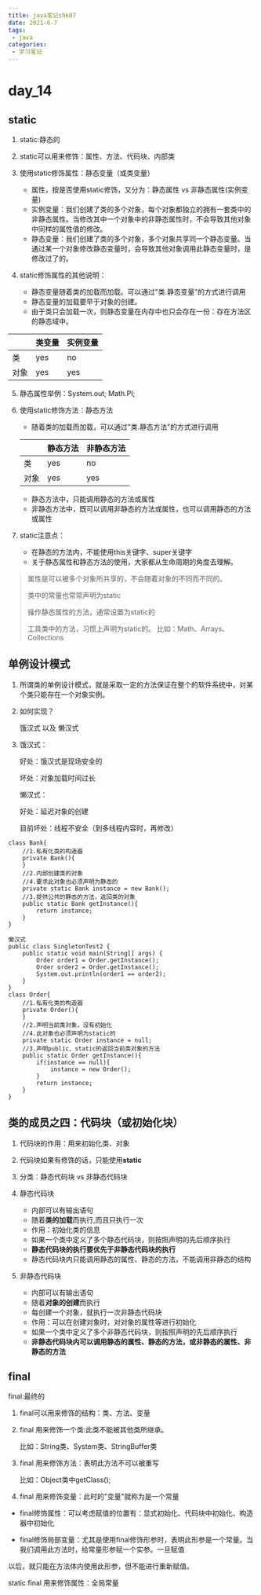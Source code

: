 ```yaml
---
title: java笔记shk07
date: 2021-6-7
tags:
 - java
categories:
 - 学习笔记
---
```


# day_14

## static



1. static:静态的

2. static可以用来修饰：属性、方法、代码块、内部类

3. 使用static修饰属性：静态变量（或类变量）
   + 属性，按是否使用static修饰，又分为：静态属性  vs 非静态属性(实例变量)
   + 实例变量：我们创建了类的多个对象，每个对象都独立的拥有一套类中的非静态属性。当修改其中一个对象中的非静态属性时，不会导致其他对象中同样的属性值的修改。
   + 静态变量：我们创建了类的多个对象，多个对象共享同一个静态变量。当通过某一个对象修改静态变量时，会导致其他对象调用此静态变量时，是修改过了的。

4. static修饰属性的其他说明：
   + 静态变量随着类的加载而加载。可以通过"类.静态变量"的方式进行调用
   + 静态变量的加载要早于对象的创建。
   + 由于类只会加载一次，则静态变量在内存中也只会存在一份：存在方法区的静态域中。

|      | 类变量 | 实例变量 |
| ---- | ------ | -------- |
| 类   | yes    | no       |
| 对象 | yes    | yes      |

5. 静态属性举例：System.out; Math.PI;

6. 使用static修饰方法：静态方法

   + 随着类的加载而加载，可以通过"类.静态方法"的方式进行调用

   |      | 静态方法 | 非静态方法 |
   | ---- | -------- | ---------- |
   | 类   | yes      | no         |
   | 对象 | yes      | yes        |

   + 静态方法中，只能调用静态的方法或属性
   + 非静态方法中，既可以调用非静态的方法或属性，也可以调用静态的方法或属性



6. static注意点：
   + 在静态的方法内，不能使用this关键字、super关键字
   + 关于静态属性和静态方法的使用，大家都从生命周期的角度去理解。

> 属性是可以被多个对象所共享的，不会随着对象的不同而不同的。
>
> 类中的常量也常常声明为static
>
> 操作静态属性的方法，通常设置为static的
>
> 工具类中的方法，习惯上声明为static的。 比如：Math、Arrays、Collections

## 单例设计模式

1. 所谓类的单例设计模式，就是采取一定的方法保证在整个的软件系统中，对某个类只能存在一个对象实例。

2. 如何实现？

   饿汉式     以及    懒汉式

3. 饿汉式：

   好处：饿汉式是现场安全的

   坏处：对象加载时间过长

   懒汉式：

   好处：延迟对象的创建

   目前坏处：线程不安全（到多线程内容时，再修改）

```
class Bank{
	//1.私有化类的构造器
	private Bank(){	
	}
	//2.内部创建类的对象
	//4.要求此对象也必须声明为静态的
	private static Bank instance = new Bank();
	//3.提供公共的静态的方法，返回类的对象
	public static Bank getInstance(){
		return instance;
	}
}

懒汉式
public class SingletonTest2 {
	public static void main(String[] args) {
		Order order1 = Order.getInstance();
		Order order2 = Order.getInstance();
		System.out.println(order1 == order2);
	}
}
class Order{
	//1.私有化类的构造器
	private Order(){
	}
	//2.声明当前类对象，没有初始化
	//4.此对象也必须声明为static的
	private static Order instance = null;
	//3.声明public、static的返回当前类对象的方法
	public static Order getInstance(){
		if(instance == null){
			instance = new Order();
		}
		return instance;
	}
}
```



## 类的成员之四：代码块（或初始化块）

1. 代码块的作用：用来初始化类、对象

2. 代码块如果有修饰的话，只能使用**static**

3. 分类：静态代码块  vs 非静态代码块



4. 静态代码块
   + 内部可以有输出语句
   + 随着**类的加载**而执行,而且只执行一次
   + 作用：初始化类的信息
   + 如果一个类中定义了多个静态代码块，则按照声明的先后顺序执行
   + **静态代码块的执行要优先于非静态代码块的执行**
   + 静态代码块内只能调用静态的属性、静态的方法，不能调用非静态的结构

5. 非静态代码块
   + 内部可以有输出语句
   + 随着**对象的创建**而执行
   + 每创建一个对象，就执行一次非静态代码块
   + 作用：可以在创建对象时，对对象的属性等进行初始化
   + 如果一个类中定义了多个非静态代码块，则按照声明的先后顺序执行
   + **非静态代码块内可以调用静态的属性、静态的方法，或非静态的属性、非静态的方法**

## final

final:最终的

1. final可以用来修饰的结构：类、方法、变量

2. final 用来修饰一个类:此类不能被其他类所继承。

   比如：String类、System类、StringBuffer类

3. final 用来修饰方法：表明此方法不可以被重写

   比如：Object类中getClass();

4. final 用来修饰变量：此时的"变量"就称为是一个常量

+ final修饰属性：可以考虑赋值的位置有：显式初始化、代码块中初始化、构造器中初始化

+ final修饰局部变量：尤其是使用final修饰形参时，表明此形参是一个常量。当我们调用此方法时，给常量形参赋一个实参。一旦赋值

以后，就只能在方法体内使用此形参，但不能进行重新赋值。

static final 用来修饰属性：全局常量